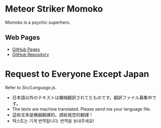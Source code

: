 # Meteor Striker Momoko
Momoko is a psychic superhero.
## Web Pages
- [GitHub Pages](https://r-f-d.github.io/MeteorStriker)
- [GitHub Repository](https://github.com/R-F-D/MeteorStriker)

# Request to Everyone Except Japan
Refer to *Src/Language.js*.

- 日本語以外のテキストは機械翻訳されてたものです。翻訳ファイル募集中です。
- The texts are machine translated. Please send me your language file.
- 這些文本是機器翻譯的。請給我您的翻譯！
- 텍스트는 기계 번역됩니다. 번역을 보내주세요!
